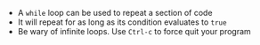 * A `while` loop can be used to repeat a section of code
* It will repeat for as long as its condition evaluates to `true`
* Be wary of infinite loops. Use `Ctrl-c` to force quit your program
